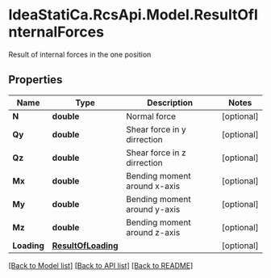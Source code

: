 # IdeaStatiCa.RcsApi.Model.ResultOfInternalForces
Result of internal forces in the one position

## Properties

Name | Type | Description | Notes
------------ | ------------- | ------------- | -------------
**N** | **double** | Normal force | [optional] 
**Qy** | **double** | Shear force in y dirrection | [optional] 
**Qz** | **double** | Shear force in z dirrection | [optional] 
**Mx** | **double** | Bending moment around x-axis | [optional] 
**My** | **double** | Bending moment around y-axis | [optional] 
**Mz** | **double** | Bending moment around z-axis | [optional] 
**Loading** | [**ResultOfLoading**](ResultOfLoading.md) |  | [optional] 

[[Back to Model list]](../README.md#documentation-for-models) [[Back to API list]](../README.md#documentation-for-api-endpoints) [[Back to README]](../README.md)

